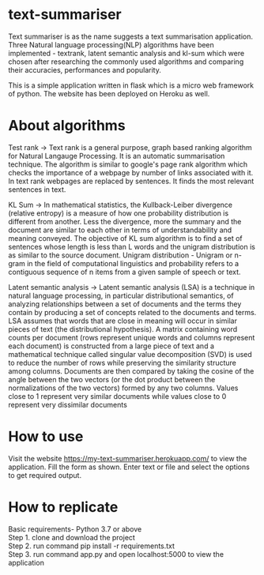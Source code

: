 # text-summariser

Text summariser is as the name suggests a text summarisation application. Three Natural language processing(NLP) algorithms have been implemented - textrank, latent semantic analysis and kl-sum which were chosen after researching the commonly used algorithms and comparing their accuracies, performances and popularity. 

This is a simple application written in flask which is a micro web framework of python. The website has been deployed on Heroku as well. 

# About algorithms
Test rank -> Text rank is a general purpose, graph based ranking algorithm for Natural Langauge Processing. It is an automatic summarisation technique. The algorithm is similar to google's page rank algorithm which checks the importance of a webpage by number of links associated with it. In text rank webpages are replaced by sentences. It finds the most relevant sentences in text.

KL Sum -> In mathematical statistics, the Kullback-Leiber divergence (relative entropy) is a measure of how one probability distribution is different from another. Less the divergence, more the summary and the document are similar to each other in terms of understandability and meaning conveyed. The objective of KL sum algorithm is to find a set of sentences whose length is less than L words and the unigram distribution is as similar to the source document. Unigram distribution - Unigram or n-gram in the field of computational linguistics and probability refers to a contiguous sequence of n items from a given sample of speech or text.

Latent semantic analysis -> Latent semantic analysis (LSA) is a technique in natural language processing, in particular distributional semantics, of analyzing relationships between a set of documents and the terms they contain by producing a set of concepts related to the documents and terms. LSA assumes that words that are close in meaning will occur in similar pieces of text (the distributional hypothesis). A matrix containing word counts per document (rows represent unique words and columns represent each document) is constructed from a large piece of text and a mathematical technique called singular value decomposition (SVD) is used to reduce the number of rows while preserving the similarity structure among columns. Documents are then compared by taking the cosine of the angle between the two vectors (or the dot product between the normalizations of the two vectors) formed by any two columns. Values close to 1 represent very similar documents while values close to 0 represent very dissimilar documents

# How to use 
Visit the website https://my-text-summariser.herokuapp.com/ to view the application. Fill the form as shown. Enter text or file and select the options to get required output.

# How to replicate
Basic requirements- Python 3.7 or above <br/>
Step 1. clone and download the project <br/>
Step 2. run command pip install -r requirements.txt <br/>
Step 3. run command app.py and open localhost:5000 to view the application
